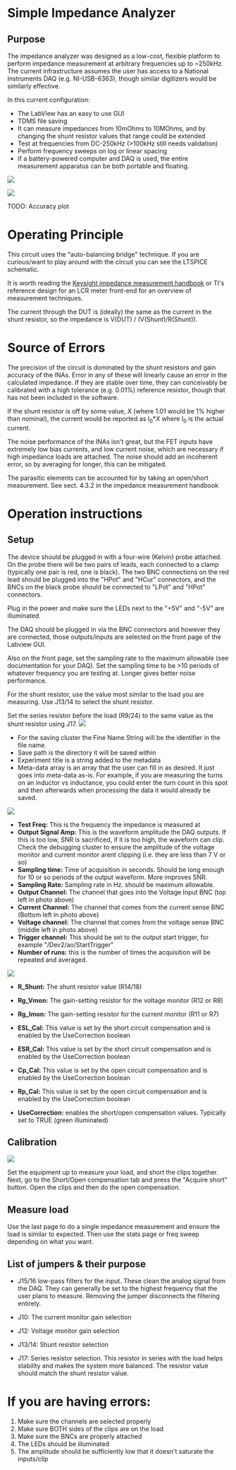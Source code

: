 # Simple Impedance Analyzer

## Purpose

The impedance analyzer was designed as a low-cost, flexible platform to perform impedance measurement at arbitrary frequencies up to ~250kHz. The current infrastructure assumes the user has access to a National Instruments DAQ (e.g. NI-USB-6363), though similar digitizers would be similarly effective. 

In this current configuration:
* The LabView has an easy to use GUI
* TDMS file saving
* It can measure impedances from 10mOhms to 10MOhms, and by changing the shunt resistor values that range could be extended 
* Test at frequencies from DC-250kHz (>100kHz still needs validation)
* Perform frequency sweeps on log or linear spacing
* If a battery-powered computer and DAQ is used, the entire measurement apparatus can be both portable and floating.

![](BoardPhoto.jpg)



![](FrontPage_Aug2022.png)


TODO: Accuracy plot
# Operating Principle
This circuit uses the "auto-balancing bridge" technique. If you are curious/want to play around with the circuit you can see the LTSPICE schematic. 


It is worth reading the [Keysight impedance measurement handbook](https://www.keysight.com/us/en/assets/7018-06840/application-notes/5950-3000.pdf) or TI's reference design for an LCR meter front-end for an overview of measurement techniques. 


The current through the DUT is (ideally) the same as the current in the shunt resistor, so the impedance is V(DUT) / (V(Shunt)/R(Shunt)). 

# Source of Errors

The precision of the circuit is dominated by the shunt resistors and gain accuracy of the INAs. Error in any of these will linearly cause an error in the calculated impedance. If they are stable over time, they can conceivably be calibrated with a high tolerance (e.g. 0.01%) reference resistor, though that has not been included in the software. 

If the shunt resistor is off by some value, *X* (where 1.01 would be 1% higher than nominal), the current would be reported as I<sub>0</sub>**X* where I<sub>0</sub> is the actual current. 

The noise performance of the INAs isn't great, but the FET inputs have extremely low bias currents, and low current noise, which are necessary if high impedance loads are attached. The noise should add an incoherent error, so by averaging for longer, this can be mitigated. 

The parasitic elements can be accounted for by taking an open/short measurement. See sect. 4.3.2 in the impedance measurement handbook

# Operation instructions
## Setup
The device should be plugged in with a four-wire (Kelvin) probe attached. On the probe there will be two pairs of leads, each connected to a clamp (typically one pair is red, one is black). The two BNC connections on the red lead should be plugged into the "HPot" and "HCur" connectors, and the BNCs on the black probe should be connected to "LPot" and "HPot" connectors. 

Plug in the power and make sure the LEDs next to the "+5V" and "-5V" are illuminated. 

The DAQ should be plugged in via the BNC connectors and however they are connected, those outputs/inputs are selected on the front page of the Labview GUI.

Also on the front page, set the sampling rate to the maximum allowable (see documentation for your DAQ). Set the sampling time to be >10 periods of whatever frequency you are testing at. Longer gives better noise performance.

For the shunt resistor, use the value most similar to the load you are measuring. Use J13/14 to select the shunt resistor. 

Set the series resistor before the load (R9/24) to the same value as the shunt resistor using J17.
![](SavingCluster.png)
* For the saving cluster the Fine Name String will be the identifier in the file name.
* Save path is the directory it will be saved within
* Experiment title is a string added to the metadata
* Meta-data array is an array that the user can fill in as desired. It just goes into meta-data as-is. For example, if you are measuring the turns on an inductor vs inductance, you could enter the turn count in this spot and then afterwards when processing the data it would already be saved. 

![](TestParams.png)
* **Test Freq:** This is the frequency the impedance is measured at
* **Output Signal Amp:** This is the waveform amplitude the DAQ outputs. If this is too low, SNR is sacrificed, if it is too high, the waveform can clip. Check the debugging cluster to ensure the amplitude of the voltage monitor and current monitor arent clipping (i.e. they are less than 7 V or so)
* **Sampling time:** Time of acquisition in seconds. Should be long enough for 10 or so periods of the output waveform. More improves SNR. 
* **Sampling Rate:** Sampling rate in Hz. should be maximum allowable.
* **Output Channel:** The channel that goes into the Voltage Input BNC (top left in photo above)
* **Current Channel:** The channel that comes from the current sense BNC (Bottom left in photo above)
* **Voltage channel:** The channel that comes from the voltage sense BNC (middle left in photo above)
* **Trigger channel:** This should be set to the output start trigger, for example "/Dev2/ao/StartTrigger"
* **Number of runs:** this is the number of times the acquisition will be repeated and averaged.

![](LCR_Params.png)
* **R_Shunt:** The shunt resistor value (R14/18)
* **Rg_Vmon:** The gain-setting resistor for the voltage monitor (R12 or R8) 
* **Rg_Imon:** The gain-setting resistor for the current monitor (R11 or R7) 
* **ESL_Cal:** This value is set by the short circuit compensation and is enabled by the UseCorrection boolean
* **ESR_Cal:** This value is set by the short circuit compensation and is enabled by the UseCorrection boolean
* **Cp_Cal:** This value is set by the open circuit compensation and is enabled by the UseCorrection boolean
* **Rp_Cal:** This value is set by the open circuit compensation and is enabled by the UseCorrection boolean

* **UseCorrection:** enables the short/open compensation values. Typically set to TRUE (green illuminated)


## Calibration
![](OpenShortComp_Aug2022.png)

Set the equipment up to measure your load, and short the clips together. Next, go to the Short/Open compensation tab and press the "Acquire short" button. Open the clips and then do the open compensation.

## Measure load

Use the last page to do a single impedance measurement and ensure the load is similar to expected. Then use the stats page or freq sweep depending on what you want. 

## List of jumpers & their purpose
* J15/16 low-pass filters for the input. These clean the analog signal from the DAQ. They can generally be set to the highest frequency that the user plans to measure. Removing the jumper disconnects the filtering entirely.

* J10: The current monitor gain selection
* J12: Voltage monitor gain selection
* J13/14: Shunt resistor selection
* J17: Series resistor selection. This resistor in series with the load helps stability and makes the system more balanced. The resistor value should match the shunt resistor value.



# If you are having errors:
1) Make sure the channels are selected properly
2) Make sure BOTH sides of the clips are on the load
3) Make sure the BNCs are properly attached
4) The LEDs should be illuminated
5) The amplitude should be sufficiently low that it doesn't saturate the inputs/clip








